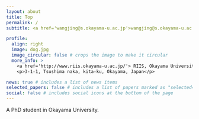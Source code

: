 ```yaml
---
layout: about
title: Top
permalink: /
subtitle: <a href='wangjing@s.okayama-u.ac.jp'>wangjing@s.okayama-u.ac.jp</a>

profile:
  align: right
  image: dog.jpg
  image_circular: false # crops the image to make it circular
  more_info: >
    <a href='http://www.riis.okayama-u.ac.jp/'> RIIS, Okayama University</a>
    <p>3-1-1, Tsushima naka, kita-ku, Okayama, Japan</p>

news: true # includes a list of news items
selected_papers: false # includes a list of papers marked as "selected={true}"
social: false # includes social icons at the bottom of the page
---
```


A PhD student in Okayama University.
